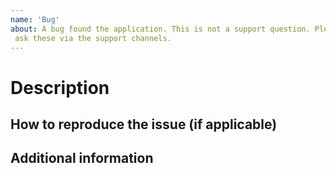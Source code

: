 ```yaml
---
name: 'Bug'
about: A bug found the application. This is not a support question. Please
 ask these via the support channels.
---
```


# Description



## How to reproduce the issue (if applicable)



## Additional information


